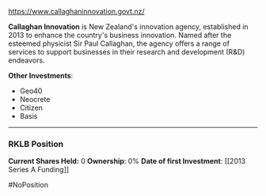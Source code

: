 https://www.callaghaninnovation.govt.nz/

**Callaghan Innovation** is New Zealand's innovation agency, established in 2013 to enhance the country's business innovation. Named after the esteemed physicist Sir Paul Callaghan, the agency offers a range of services to support businesses in their research and development (R&D) endeavors.

**Other Investments**: 
-  Geo40
-  Neocrete
-  Citizen
-  Basis

----

### RKLB Position

**Current Shares Held:** 0
**Ownership**: 0%
**Date of first Investment**: [[2013 Series A Funding]]

#NoPosition